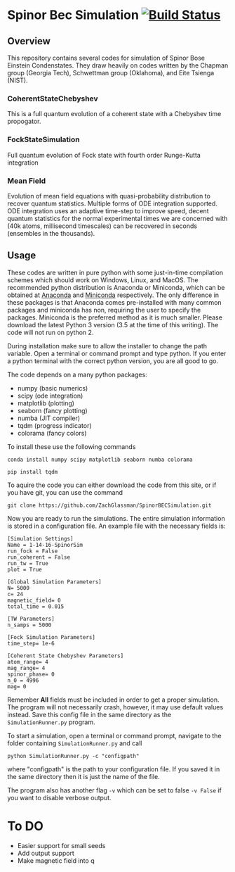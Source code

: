 # Spinor Bec Simulation [![Build Status](https://travis-ci.org/ZachGlassman/SpinorBECSimulation.svg?branch=master)](https://travis-ci.org/ZachGlassman/SpinorBECSimulation)

## Overview
This repository contains several codes for simulation of Spinor Bose Einstein Condenstates.  They draw heavily on codes written by the Chapman group (Georgia Tech), Schwettman group (Oklahoma), and Eite Tsienga (NIST).

### CoherentStateChebyshev
This is a full quantum evolution of a coherent state with a Chebyshev time propogator.

### FockStateSimulation
Full quantum evolution of Fock state with fourth order Runge-Kutta integration

### Mean Field
Evolution of mean field equations with quasi-probability distribution to recover quantum statistics.  Multiple forms of ODE integration supported.  ODE integration uses an adaptive time-step to improve speed, decent quantum statistics for the normal experimental times we are concerned with (40k atoms, millisecond timescales) can be recovered in seconds (ensembles in the thousands).

## Usage
These codes are written in pure python with some just-in-time compilation schemes which should work on Windows, Linux, and MacOS.  The recommended python distribution is Anaconda or Miniconda, which can be obtained at [Anaconda](https://www.continuum.io/downloads) and [Miniconda](http://conda.pydata.org/miniconda.html) respectively.  The only difference in these packages is that Anaconda comes pre-installed with many common packages and miniconda has non, requiring the user to specify the packages.  Miniconda is the preferred method as it is much smaller.    Please download the latest Python 3 version (3.5 at the time of this writing).  The code will not run on python 2.

During installation make sure to allow the installer to change the path variable.  Open a terminal or command prompt and type python.  If you enter a python terminal with the correct python version, you are all good to go.

The code depends on a many python packages:

* numpy (basic numerics)
* scipy (ode integration)
* matplotlib (plotting)
* seaborn (fancy plotting)
* numba (JIT compiler)
* tqdm (progress indicator)
* colorama (fancy colors)

To install these use the following commands

```
conda install numpy scipy matplotlib seaborn numba colorama

pip install tqdm
```

To aquire the code you can either download the code from this site, or if you have git, you can use the command
```
git clone https://github.com/ZachGlassman/SpinorBECSimulation.git
```

Now you are ready to run the simulations.  The entire simulation information is stored in a configuration file.  An example file with the necessary fields is:
```
[Simulation Settings]
Name = 1-14-16-SpinorSim
run_fock = False
run_coherent = False
run_tw = True
plot = True

[Global Simulation Parameters]
N= 5000
c= 24
magnetic_field= 0
total_time = 0.015

[TW Parameters]
n_samps = 5000

[Fock Simulation Parameters]
time_step= 1e-6

[Coherent State Chebyshev Parameters]
atom_range= 4
mag_range= 4
spinor_phase= 0
n_0 = 4996
mag= 0
```

Remember **All** fields must be included in order to get a proper simulation.  The program will not necessarily crash, however, it may use default values instead.  Save this config file in the same directory as the `SimulationRunner.py` program.

To start a simulation, open a terminal or command prompt, navigate to the folder containing `SimulationRunner.py` and call
```
python SimulationRunner.py -c "configpath"
```
where "configpath" is the path to your configuration file.  If you saved it in the same directory then it is just the name of the file.

The program also has another flag `-v` which can be set to false `-v False` if you want to disable verbose output.




# To DO
* Easier support for small seeds
* Add output support
* Make magnetic field into q